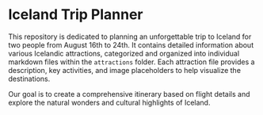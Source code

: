 # Iceland Trip Planner

This repository is dedicated to planning an unforgettable trip to Iceland for two people from August 16th to 24th. It contains detailed information about various Icelandic attractions, categorized and organized into individual markdown files within the `attractions` folder. Each attraction file provides a description, key activities, and image placeholders to help visualize the destinations.

Our goal is to create a comprehensive itinerary based on flight details and explore the natural wonders and cultural highlights of Iceland.
